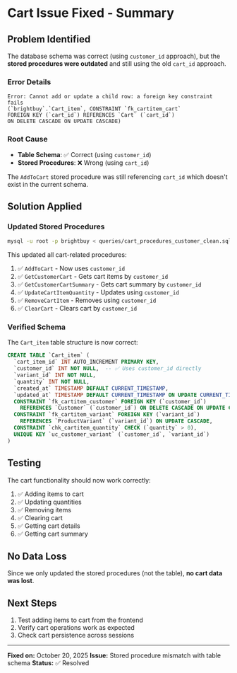 # Cart Issue Fixed - Summary

## Problem Identified

The database schema was correct (using `customer_id` approach), but the **stored procedures were outdated** and still using the old `cart_id` approach.

### Error Details

```
Error: Cannot add or update a child row: a foreign key constraint fails
(`brightbuy`.`Cart_item`, CONSTRAINT `fk_cartitem_cart`
FOREIGN KEY (`cart_id`) REFERENCES `Cart` (`cart_id`)
ON DELETE CASCADE ON UPDATE CASCADE)
```

### Root Cause

- **Table Schema**: ✅ Correct (using `customer_id`)
- **Stored Procedures**: ❌ Wrong (using `cart_id`)

The `AddToCart` stored procedure was still referencing `cart_id` which doesn't exist in the current schema.

## Solution Applied

### Updated Stored Procedures

```bash
mysql -u root -p brightbuy < queries/cart_procedures_customer_clean.sql
```

This updated all cart-related procedures:

1. ✅ `AddToCart` - Now uses `customer_id`
2. ✅ `GetCustomerCart` - Gets cart items by `customer_id`
3. ✅ `GetCustomerCartSummary` - Gets cart summary by `customer_id`
4. ✅ `UpdateCartItemQuantity` - Updates using `customer_id`
5. ✅ `RemoveCartItem` - Removes using `customer_id`
6. ✅ `ClearCart` - Clears cart by `customer_id`

### Verified Schema

The `Cart_item` table structure is now correct:

```sql
CREATE TABLE `Cart_item` (
  `cart_item_id` INT AUTO_INCREMENT PRIMARY KEY,
  `customer_id` INT NOT NULL,  -- ✅ Uses customer_id directly
  `variant_id` INT NOT NULL,
  `quantity` INT NOT NULL,
  `created_at` TIMESTAMP DEFAULT CURRENT_TIMESTAMP,
  `updated_at` TIMESTAMP DEFAULT CURRENT_TIMESTAMP ON UPDATE CURRENT_TIMESTAMP,
  CONSTRAINT `fk_cartitem_customer` FOREIGN KEY (`customer_id`)
    REFERENCES `Customer` (`customer_id`) ON DELETE CASCADE ON UPDATE CASCADE,
  CONSTRAINT `fk_cartitem_variant` FOREIGN KEY (`variant_id`)
    REFERENCES `ProductVariant` (`variant_id`) ON UPDATE CASCADE,
  CONSTRAINT `chk_cartitem_quantity` CHECK (`quantity` > 0),
  UNIQUE KEY `uc_customer_variant` (`customer_id`, `variant_id`)
)
```

## Testing

The cart functionality should now work correctly:

1. ✅ Adding items to cart
2. ✅ Updating quantities
3. ✅ Removing items
4. ✅ Clearing cart
5. ✅ Getting cart details
6. ✅ Getting cart summary

## No Data Loss

Since we only updated the stored procedures (not the table), **no cart data was lost**.

## Next Steps

1. Test adding items to cart from the frontend
2. Verify cart operations work as expected
3. Check cart persistence across sessions

---

**Fixed on:** October 20, 2025
**Issue:** Stored procedure mismatch with table schema
**Status:** ✅ Resolved
